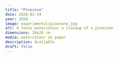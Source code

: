 ```yaml
---
title: "Pinecone"
date: 2024-01-24
year: 2024
image: experimental/pinecone.jpg
alt: A loose watercolour a closeup of a pinecone
dimensions: 20x20 cm
media: watercolour on paper
description: Avaliable
draft: false
---
```


